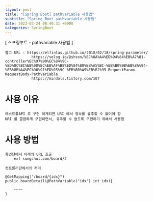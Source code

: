 ```yaml
---
layout: post
title: "[Spring Boot] pathvariable 사용법"
subtitle: "Spring Boot pathvariable 사용법"
date: 2023-03-24 08:40:31 +0900
categories: SpringBoot
---
```

[ 스프링부트 - pathvariable 사용법 ] 
	
	참고 URL : https://elfinlas.github.io/2018/02/18/spring-parameter/
				https://velog.io/@shson/%EC%8A%A4%ED%94%84%EB%A7%81-controller%EC%97%90%EC%84%9C-%ED%8C%8C%EB%9D%BC%EB%AF%B8%ED%84%B0%EB%A5%BC-%EB%B0%9B%EB%8A%94-%EB%8B%A4%EC%96%91%ED%95%9C-%EB%B0%A9%EB%B2%95-RequestParam-RequestBody-PathVariable
				https://mindols.tistory.com/107

# 사용 이유
	레스트풀API 로 구현 하게되면 URI 에서 정보를 유추할 수 없어야 함
	URI 를 깔끔하게 구현하면서, 유추할 수 없도록 구현하기 위해서 사용함


# 사용 방법
	
	화면단에서 아래의 URL 호출
		ex) sungchul.com/board/2

	컨트롤러단에서의 처리
	
	@GetMapping("/board/{idx}")
	public boardDetail(@PathVariable("idx") int idx){

		~~~~
	}



                                                                                                                                                                                                                                                                                                                                                                                                                                                                                                                                                                                                                                
